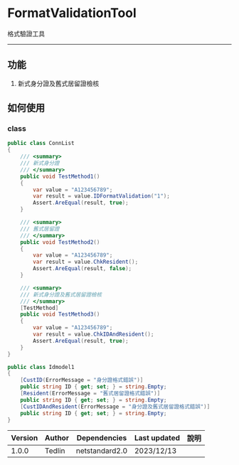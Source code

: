 # FormatValidationTool

格式驗證工具

-------------
## 功能
1. 新式身分證及舊式居留證檢核


## 如何使用

### class
```csharp
public class ConnList
{
    /// <summary>
    /// 新式身分證
    /// </summary>
    public void TestMethod1()
    {
        var value = "A123456789";
        var result = value.IDFormatValidation("1");
        Assert.AreEqual(result, true);
    }

    /// <summary>
    /// 舊式居留證
    /// </summary>
    public void TestMethod2()
    {
        var value = "A123456789";
        var result = value.ChkResident();
        Assert.AreEqual(result, false);
    }

    /// <summary>
    /// 新式身分證及舊式居留證檢核
    /// </summary>
    [TestMethod]
    public void TestMethod3()
    {
        var value = "A123456789";
        var result = value.ChkIDAndResident();
        Assert.AreEqual(result, true);
    }
}

public class Idmodel1
{
    [CustID(ErrorMessage = "身分證格式錯誤")]
    public string ID { get; set; } = string.Empty;
    [Resident(ErrorMessage = "舊式居留證格式錯誤")]
    public string ID { get; set; } = string.Empty;
    [CustIDAndResident(ErrorMessage = "身分證及舊式居留證格式錯誤")]
    public string ID { get; set; } = string.Empty;
}
```


| Version  | Author | Dependencies |  Last updated   | 說明 |
| ------------| ------------|------------|------------ | ------------ |
| 1.0.0  | Tedlin | netstandard2.0| 2023/12/13 |  |
